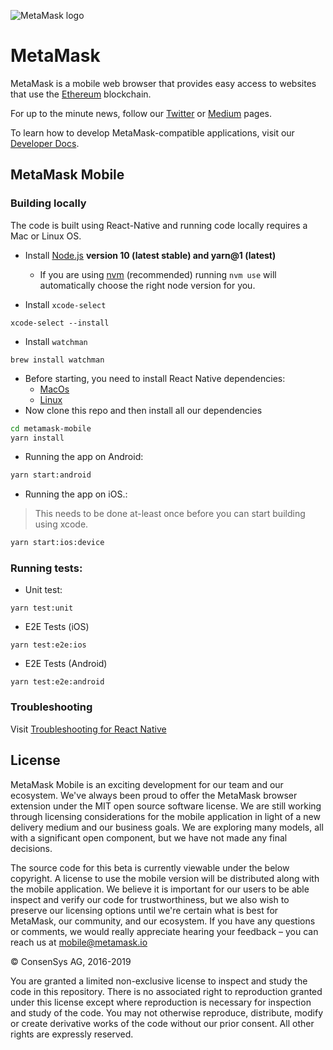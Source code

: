 ![MetaMask logo](logo.png?raw=true)
# MetaMask
MetaMask is a mobile web browser that provides easy access to websites that use the [Ethereum](https://ethereum.org/) blockchain.

For up to the minute news, follow our [Twitter](https://twitter.com/metamask_io) or [Medium](https://medium.com/metamask) pages.

To learn how to develop MetaMask-compatible applications, visit our [Developer Docs](https://metamask.github.io/metamask-docs/).

## MetaMask Mobile

### Building locally
The code is built using React-Native and running code locally requires a Mac or Linux OS.

- Install [Node.js](https://nodejs.org) **version 10 (latest stable) and yarn@1 (latest)**
    - If you are using [nvm](https://github.com/creationix/nvm#installation) (recommended) running `nvm use` will automatically choose the right node version for you.

- Install `xcode-select`
```
xcode-select --install
```

- Install `watchman`
```
brew install watchman
```

- Before starting, you need to install React Native dependencies:
    - [MacOs](https://facebook.github.io/react-native/docs/getting-started.html#installing-dependencies-1)
    - [Linux](https://facebook.github.io/react-native/docs/getting-started.html#installing-dependencies-2)
 -  Now clone this repo and then install all our dependencies

```bash
cd metamask-mobile
yarn install
```

- Running the app on Android:

```bash
yarn start:android
```

- Running the app on iOS.:
> This needs to be done at-least once before you can start building using xcode.
```bash
yarn start:ios:device
```

### Running tests:
 - Unit test:
```
yarn test:unit
```
 - E2E Tests (iOS)
```
yarn test:e2e:ios
```
 - E2E Tests (Android)
```
yarn test:e2e:android
```

### Troubleshooting

Visit [Troubleshooting for React Native](https://facebook.github.io/react-native/docs/troubleshooting#content)

## License

MetaMask Mobile is an exciting development for our team and our ecosystem. We've always been proud to offer the MetaMask browser extension under the MIT open source software license. We are still working through licensing considerations for the mobile application in light of a new delivery medium and our business goals. We are exploring many models, all with a significant open component, but we have not made any final decisions.

The source code for this beta is currently viewable under the below copyright. A license to use the mobile version will be distributed along with the mobile application. We believe it is important for our users to be able inspect and verify our code for trustworthiness, but we also wish to preserve our licensing options until we're certain what is best for MetaMask, our community, and our ecosystem. If you have any questions or comments, we would really appreciate hearing your feedback – you can reach us at mobile@metamask.io

© ConsenSys AG, 2016-2019

You are granted a limited non-exclusive license to inspect and study the code in this repository. There is no associated right to reproduction granted under this license except where reproduction is necessary for inspection and study of the code. You may not otherwise reproduce, distribute, modify or create derivative works of the code without our prior consent. All other rights are expressly reserved.
